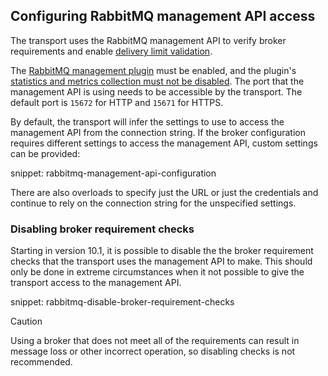## Configuring RabbitMQ management API access

The transport uses the RabbitMQ management API to verify broker requirements and enable [delivery limit validation](#delivery-limit-validation).

The [RabbitMQ management plugin](https://www.rabbitmq.com/docs/management) must be enabled, and the plugin's [statistics and metrics collection must not be disabled](https://www.rabbitmq.com/docs/management#disable-stats). The port that the management API is using needs to be accessible by the transport. The default port is `15672` for HTTP and `15671` for HTTPS.

By default, the transport will infer the settings to use to access the management API from the connection string. If the broker configuration requires different settings to access the management API, custom settings can be provided:

snippet: rabbitmq-management-api-configuration

There are also overloads to specify just the URL or just the credentials and continue to rely on the connection string for the unspecified settings.

### Disabling broker requirement checks

Starting in version 10.1, it is possible to disable the the broker requirement checks that the transport uses the management API to make. This should only be done in extreme circumstances when it not possible to give the transport access to the management API.

snippet: rabbitmq-disable-broker-requirement-checks

> [!CAUTION]
> Using a broker that does not meet all of the requirements can result in message loss or other incorrect operation, so disabling checks is not recommended.